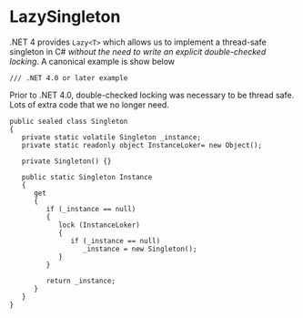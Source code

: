 # LazySingleton

.NET 4 provides `Lazy<T>` which allows us to implement a thread-safe singleton in C# *without the need to write an explicit double-checked locking*.  A canonical example is show below
```
/// .NET 4.0 or later example
```

Prior to .NET 4.0, double-checked locking was necessary to be thread safe.  Lots of extra code that we no longer need.
```
public sealed class Singleton
{
   private static volatile Singleton _instance;
   private static readonly object InstanceLoker= new Object();

   private Singleton() {}

   public static Singleton Instance
   {
      get 
      {
         if (_instance == null) 
         {
            lock (InstanceLoker) 
            {
               if (_instance == null) 
                  _instance = new Singleton();
            }
         }

         return _instance;
      }
   }
}
```
